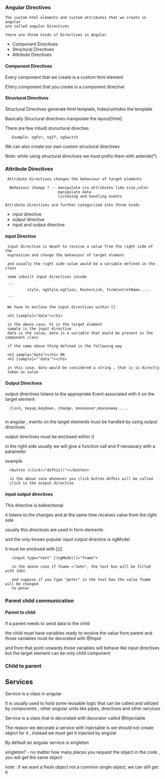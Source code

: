 ### Angular Directives

    The custom html elements and custom attributes that we create in angular
    are called angular Directives

    there are three kinds of Directives in Angular

* Component Directives
* Structural Directives
* Attribute Directives

#### Component Directives

  Every component that we create is a custom html element

  EVery component that you create is a component directive

#### Structural Directives

   Structural Directives generate html template, hides/unhides the template

   Basically Structural directives manipulate the layout[html]

   There are few inbuilt stuructural directies

   ```
      Example: ngFor, ngIf, ngSwitch
   ```

   We can also create our own custom structural directives

   Note: while using structural directives we must prefix them with asterisk(*)

   ### Attribute Directives

     Attribute Directives changes the behaviour of target elements

      Behaviour change ? -- manipulate css attributes like size,color
                            manipulate data  
                            listening and handling events

    Attribute directives are further categorized into three kinds

* input directive
* output directive
* input and output directive

#### input Directive
   
     input directive is meant to receive a value from the right side of the
     expression and change the behaviour of target element

     and usually the right side value would be a variable defined in the class

     some inbuilt input directives incude

     ```
              style, ngStyle,ngClass, RouterLink, formControlName.....

     ```

     We have to enclose the input directives within []

     <h1 [sample]="data"></h1>

     in the above case, h1 is the target element
     sample is the input directive
     data is the value, data is a variable that would be present in the component class

     if the same above thing defined in the following way

     <h1 sample="data"></h1> OR
     <h1 [sample]="'data'"></h1>

     in this case, data would be considered a string , that is is directly
     taken as value


#### Output Directives

   output directives listens to the appropriate Event associated with it on the target element

   ````
     click, keyup,keydown, change, mouseover,mouseaway.....
    
````

  in angular , events on the target elements must be handled by using output
  directives

  output directives must be enclosed  within ()

  in the right side usually we will give a funciton call and if necassary
  with a parameter

  example

  ```
    <button (click)="doThis()"></button>

    in the above case whenever you click button doThis will be called
    click is the output directive

 ```


#### input output directives

This directive is bidirectional

it listens to the changes and at the same time receives value
from the right side

usually this directives are used in form elements

and the only known popular input output directive is ngModel

it must be enclosed with [()]

```
   <input type="text" [(ngModel)]="fname">

   in the above case if fname ="John", the text box will be filled with John

   and suppose if you type "peter" in the text box the value fname will be changed
   to peter
   ```

   ### Parent child communication

   #### Parent to child

   if a parent needs to send data to the child

   the child must have variables ready to receive the
   value from parent and those variables must be
   decorated with @Input

   and from that point onwards those variables
   will behave like input directives but the target
   element can be only child component



### Child to parent


## Services

  Service is a class in angular

  It is usually used to hold some reusable logic that
  can be called and utilized by components , other angular units like pipes, directives
  and other services

  Service is a class that is decorated with decorator called @Injectable

  The reason we decorate a service with Injectable is  we should
  not create object for it , instead we must get it injected by angular

  By default an angular service is singleton

  singleton? - no matter how many places you request the object
  in the code , you will get the same object

  note : if we want a fresh object not a common single object, we
  can still get it